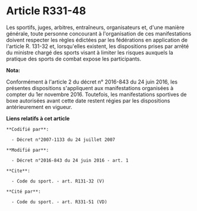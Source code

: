 # Article R331-48

Les sportifs, juges, arbitres, entraîneurs, organisateurs et, d'une manière générale, toute personne concourant à
l'organisation de ces manifestations doivent respecter les règles édictées par les fédérations en application de l'article R.
131-32 et, lorsqu'elles existent, les dispositions prises par arrêté du ministre chargé des sports visant à limiter les
risques auxquels la pratique des sports de combat expose les participants.

**Nota:**

Conformément à l'article 2 du décret n° 2016-843 du 24 juin 2016, les présentes dispositions s'appliquent aux manifestations
organisées à compter du 1er novembre 2016. Toutefois, les manifestations sportives de boxe autorisées avant cette date
restent régies par les dispositions antérieurement en vigueur.

**Liens relatifs à cet article**

	**Codifié par**:

	  - Décret n°2007-1133 du 24 juillet 2007

	**Modifié par**:

	  - Décret n°2016-843 du 24 juin 2016 - art. 1

	**Cite**:

	  - Code du sport. - art. R131-32 (V)

	**Cité par**:

	  - Code du sport. - art. R331-51 (VD)
